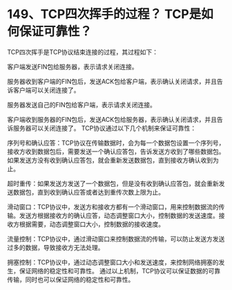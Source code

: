 # 149、TCP四次挥手的过程？ TCP是如何保证可靠性？

TCP四次挥手是TCP协议结束连接的过程，其过程如下：


客户端发送FIN包给服务器，表示请求关闭连接。

服务器收到客户端的FIN包后，发送ACK包给客户端，表示确认关闭请求，并且告诉客户端可以关闭连接了。

服务器发送自己的FIN包给客户端，表示请求关闭连接。

客户端收到服务器的FIN包后，发送ACK包给服务器，表示确认关闭请求，并且告诉服务器可以关闭连接了。
TCP协议通过以下几个机制来保证可靠性：

序列号和确认应答：TCP协议在传输数据时，会为每一个数据包设置一个序列号，接收方收到数据包后，需要发送一个确认应答包，告诉发送方收到了哪些数据包。如果发送方没有收到确认应答包，就会重新发送数据包，直到接收方确认收到为止。

超时重传：如果发送方发送了一个数据包，但是没有收到确认应答包，就会重新发送数据包，直到收到确认应答或者达到重传次数上限为止。

滑动窗口：TCP协议中，发送方和接收方都有一个滑动窗口，用来控制数据流的传输。发送方根据接收方的确认应答，动态调整窗口大小，控制数据的发送速度。接收方根据需要，动态调整窗口大小，控制数据的接收速度。

流量控制：TCP协议中，通过滑动窗口来控制数据流的传输，可以防止发送方发送过多的数据，导致接收方无法处理。

拥塞控制：TCP协议中，通过动态调整窗口大小和发送速度，来控制网络拥塞的发生，保证网络的稳定性和可靠性。
通过以上机制，TCP协议可以保证数据的可靠传输，同时也可以保证网络的稳定性和可靠性。 
